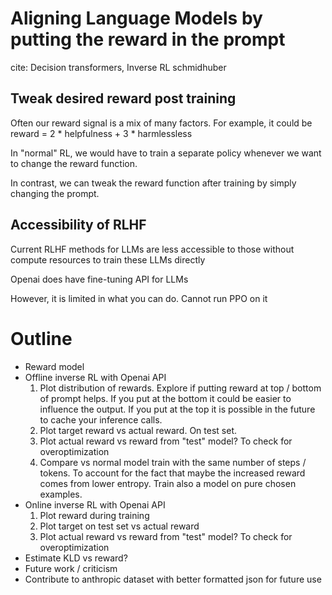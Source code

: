 # Aligning Language Models by putting the reward in the prompt
cite: Decision transformers, Inverse RL schmidhuber
## Tweak desired reward post training
Often our reward signal is a mix of many factors.
For example, it could be reward = 2 * helpfulness + 3 * harmlessless

In "normal" RL, we would have to train a separate policy whenever we want to change the reward function.

In contrast, we can tweak the reward function after training by simply changing the prompt.
## Accessibility of RLHF
Current RLHF methods for LLMs are less accessible to those without compute resources to train these LLMs directly

Openai does have fine-tuning API for LLMs

However, it is limited in what you can do. Cannot run PPO on it

# Outline
- Reward model
- Offline inverse RL with Openai API
  1. Plot distribution of rewards. Explore if putting reward at top / bottom of prompt helps. If you put at the bottom it could be easier to influence the output. If you put at the top it is possible in the future to cache your inference calls.
  2. Plot target reward vs actual reward. On test set. 
  3. Plot actual reward vs reward from "test" model? To check for overoptimization
  4. Compare vs normal model train with the same number of steps / tokens. To account for the fact that maybe the increased reward comes from lower entropy. Train also a model on pure chosen examples.
- Online inverse RL with Openai API
  1. Plot reward during training
  2. Plot target on test set vs actual reward
  3. Plot actual reward vs reward from "test" model? To check for overoptimization
- Estimate KLD vs reward?
- Future work / criticism
- Contribute to anthropic dataset with better formatted json for future use
